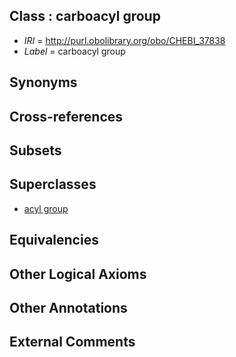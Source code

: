 
## Class : carboacyl group

 * *IRI* = http://purl.obolibrary.org/obo/CHEBI_37838
 * *Label* = carboacyl group

## Synonyms


## Cross-references


## Subsets


## Superclasses

 * [acyl group](../../CHEBI/21/CHEBI_22221.md)

## Equivalencies


## Other Logical Axioms


## Other Annotations


## External Comments

